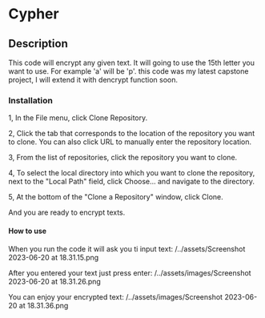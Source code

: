 # Cypher

## Description

This code will encrypt any given text. It will going to use the 15th letter you want to use. For example 
'a' will be 'p'. this code was my latest capstone project, I will extend it with dencrypt function soon.

### Installation
1, In the File menu, click Clone Repository.

2, Click the tab that corresponds to the location of the repository you want to clone. 
   You can also click URL to manually enter the repository location.
   
3, From the list of repositories, click the repository you want to clone.

4, To select the local directory into which you want to clone the repository, next to the 
   "Local Path" field, click Choose... and navigate to the directory.
   
5, At the bottom of the "Clone a Repository" window, click Clone.
  
   And you are ready to encrypt texts.

#### How to use
When you run the code it will ask you ti input text:
/../assets/Screenshot 2023-06-20 at 18.31.15.png

After you entered your text just press enter:
/../assets/images/Screenshot 2023-06-20 at 18.31.26.png

You can enjoy your encrypted text: 
/../assets/images/Screenshot 2023-06-20 at 18.31.36.png



